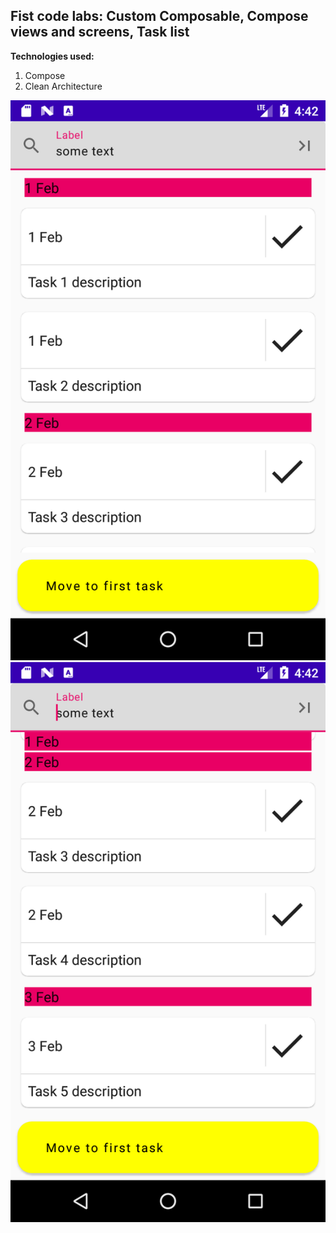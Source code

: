 ## Fist code labs: Custom Composable, Compose views and screens, Task list  

**Technologies used:**

1. Compose
2. Clean Architecture

<img alt="demo1" src="https://github.com/aleh-god/compose-first-codelabs/blob/master/first-codelabs-01.png" />
<img alt="demo2" src="https://github.com/aleh-god/compose-first-codelabs/blob/master/first-codelabs-02.png" />

